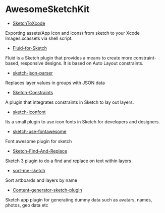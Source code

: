 # AwesomeSketchKit

* [SketchToXcode](https://github.com/gliyao/SketchToXcode)

Exporting assets(App icon and icons) from sketch to your Xcode Images.xcassets via shell script.

* [Fluid-for-Sketch](https://github.com/matt-curtis/Fluid-for-Sketch)

Fluid is a Sketch plugin that provides a means to create more constraint-based, responsive designs. It is based on Auto Layout constraints.

* [sketch-json-parser](https://github.com/kvendrik/sketch-json-parser)

Replaces layer values in groups with JSON data

* [Sketch-Constraints](https://github.com/bouchenoiremarc/Sketch-Constraints)

A plugin that integrates constraints in Sketch to lay out layers.

* [sketch-iconfont](https://github.com/keremciu/sketch-iconfont)

Its a small plugin to use icon fonts in Sketch for developers and designers.

* [sketch-use-fontawesome](https://github.com/keremciu/sketch-use-fontawesome)

Font awesome plugin for sketch

* [Sketch-Find-And-Replace](https://github.com/mscodemonkey/Sketch-Find-And-Replace)

Sketch 3 plugin to do a find and replace on text within layers

* [sort-me-sketch](https://github.com/romashamin/sort-me-sketch)

Sort artboards and layers by name

* [Content-generator-sketch-plugin](https://github.com/timuric/Content-generator-sketch-plugin)

Sketch app plugin for generating dummy data such as avatars, names, photos, geo data etc
